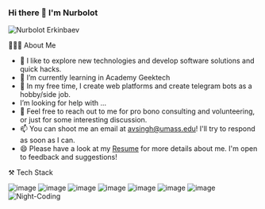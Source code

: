 ### Hi there 👋 I'm Nurbolot


![Nurbolot Erkinbaev](https://user-images.githubusercontent.com/108578199/207243682-11dab3f3-b079-4817-8a75-5279b4273003.png)

👨🏻‍💻  About Me
- 🔭 I like to explore new technologies and develop software solutions and quick hacks.
- 🌱 I’m currently learning in Academy Geektech
- 🤔  In my free time, I create web platforms and create telegram bots as a hobby/side job.
-  I’m looking for help with ...
- 💬 Feel free to reach out to me for pro bono consulting and volunteering, or just for some interesting discussion.
- 📫 You can shoot me an email at avsingh@umass.edu! I'll try to respond as soon as I can.
- 😄 Please have a look at my <a href="https://drive.google.com/file/d/1OXn6lGyzfrYCM4Tf_mR2oI3yKU6R-t43/view?usp=sharing" target="_blank">Resume</a> for more details about me. I'm open to feedback and suggestions!


⚒️ Tech Stack


![image](https://img.shields.io/badge/-telegram-blue) ![image](https://user-images.githubusercontent.com/108578199/207296011-bd25e675-cf99-426c-b70a-c15827ffbea3.png)
![image](https://user-images.githubusercontent.com/108578199/207249146-11285c44-3a98-4a8c-8ad4-0920e2fe55c4.png) 
![image](https://userimages.githubusercontent.com/108578199/207249292-96a53920-5785-4cfb-8b73-0afd8599ba49.png)
![image](https://user-images.githubusercontent.com/108578199/207249375-3c0f472c-e871-40da-af20-c51aa51bd2e5.png) ![image](https://user-images.githubusercontent.com/108578199/207250264-6af5d82d-8547-4d90-96e0-dca771d2bd06.png) ![image](https://user-images.githubusercontent.com/108578199/207298040-98a2e8b9-3ec4-4ba1-aa43-7bf31eb28966.png)       ![Night-Coding](https://user-images.githubusercontent.com/108578199/207250583-3ece1137-4092-4339-9385-dbc90731aed0.gif)



